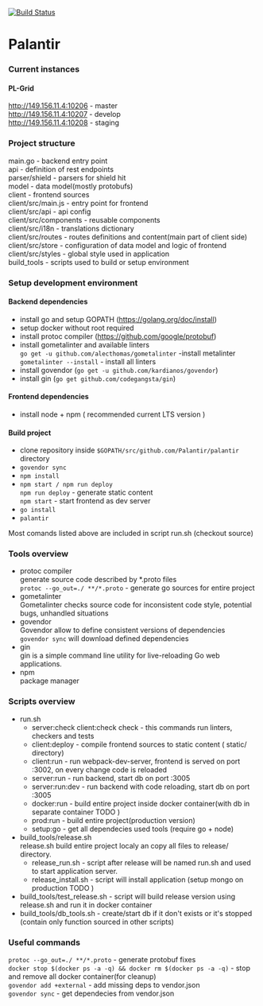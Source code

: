 [![Build Status](https://travis-ci.com/wkozyra95/palantir.svg?token=sCgDnvoX1GsuviUYexgT&branch=develop)](https://travis-ci.com/wkozyra95/palantir)
# Palantir

### Current instances
#### PL-Grid
<http://149.156.11.4:10206> - master  
<http://149.156.11.4:10207> - develop  
<http://149.156.11.4:10208> - staging  

### Project structure
main.go - backend entry point  
api - definition of rest endpoints  
parser/shield - parsers for shield hit  
model - data model(mostly protobufs)  
client - frontend sources  
client/src/main.js - entry point for frontend  
client/src/api - api config  
client/src/components - reusable components  
client/src/i18n - translations dictionary  
client/src/routes - routes definitions and content(main part of client side)  
client/src/store - configuration of data model and logic of frontend  
client/src/styles - global style used in application  
build_tools - scripts used to build or setup environment  

### Setup development environment
#### Backend dependencies
- install go and setup GOPATH (https://golang.org/doc/install)
- setup docker without root required
- install protoc compiler (https://github.com/google/protobuf)
- install gometalinter and available linters  
    `go get -u github.com/alecthomas/gometalinter` -install metalinter  
    `gometalinter --install`  - install all linters  
- install govendor (`go get -u github.com/kardianos/govendor`)
- install gin (`go get github.com/codegangsta/gin`)  

#### Frontend dependencies
- install node + npm ( recommended current LTS version )  

#### Build project
- clone repository inside `$GOPATH/src/github.com/Palantir/palantir` directory
- `govendor sync`
- `npm install`
- `npm start / npm run deploy`  
`npm run deploy` - generate static content  
`npm start` - start frontend as dev server  
- `go install`
- `palantir`  

Most comands listed above are included in script run.sh (checkout source)  


### Tools overview
- protoc compiler  
generate source code described by *.proto files   
 `protoc --go_out=./ **/*.proto` - generate go sources for entire project    
- gometalinter  
Gometalinter checks source code for inconsistent code style, potential bugs, unhandled situations  
- govendor   
Govendor allow to define consistent versions of dependencies   
`govendor sync` will download defined dependencies  
- gin  
gin is a simple command line utility for live-reloading Go web applications.  
- npm  
package manager  

### Scripts overview
- run.sh
  - server:check client:check check - this commands run linters, checkers and tests
  - client:deploy - compile frontend sources to static content ( static/ directory)
  - client:run - run webpack-dev-server, frontend is served on port :3002, on every change code is reloaded
  - server:run - run backend, start db on port :3005
  - server:run:dev - run backend with code reloading, start db on port :3005
  - docker:run - build entire project inside docker container(with db in separate container TODO )
  - prod:run - build entire project(production version)
  - setup:go - get all dependecies used tools (require go + node)
- build_tools/release.sh  
release.sh build entire project localy an copy all files to release/ directory. 
  - release_run.sh - script after release will be named run.sh and used to start application server.
  - release_install.sh - script will install application (setup mongo on production TODO )
- build_tools/test_release.sh  - script will build release version using release.sh and run it in docker container
- build_tools/db_tools.sh - create/start db if it don't exists or it's stopped (contain only function sourced in other scripts)

### Useful commands

`protoc --go_out=./ **/*.proto` - generate protobuf fixes  
`docker stop $(docker ps -a -q) && docker rm $(docker ps -a -q)` - stop and remove all docker container(for cleanup)  
`govendor add +external` - add missing deps to vendor.json  
`govendor sync` - get dependecies from vendor.json  
